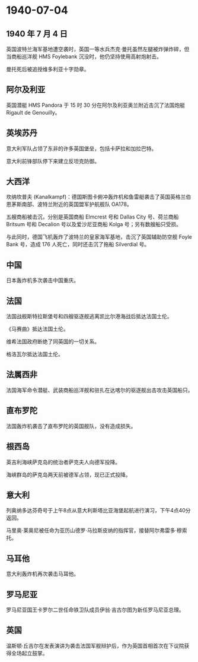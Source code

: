 # 1940-07-04

## 1940 年 7 月 4 日

英国波特兰海军基地遭空袭时，英国一等水兵杰克·曼托虽然左腿被炸弹炸碎，但当商船巡洋舰
HMS Foylebank 沉没时，他仍坚持使用高射炮射击。

曼托死后被追授维多利亚十字勋章。

## 阿尔及利亚

英国潜艇 HMS Pandora 于 15 时 30 分在阿尔及利亚奥兰附近击沉了法国炮艇
Rigault de Genouilly。

## 英埃苏丹

意大利军队占领了东非的许多英国堡垒，包括卡萨拉和加拉巴特。

意大利前锋部队停下来建立反坦克防御。

## 大西洋

坎纳坎普夫
(Kanalkampf)：德国斯图卡俯冲轰炸机和鱼雷艇袭击了英国英格兰伯恩茅斯南部、波特兰附近的英国盟军护航舰队
OA178。

五艘商船被击沉，分别是英国商船 Elmcrest 号和 Dallas City 号、荷兰商船
Britsum 号和 Decalion 号以及爱沙尼亚商船 Kolga 号；另有数艘船只受损。

与此同时，德国飞机轰炸了波特兰的皇家海军基地，击沉了英国辅助防空舰 Foyle
Bank 号，造成 176 人死亡，同时还击沉了拖船 Silverdial 号。

## 中国

日本轰炸机多次袭击中国重庆。

## 法国

法国战舰斯特拉斯堡号和四艘驱逐舰逃离凯比尔港海战后抵达法国土伦。

《马赛曲》抵达法国土伦。

维希法国政府断绝了同英国的一切关系。

格洛瓦尔抵达法国土伦。

## 法属西非

法国海军命令潜艇、武装商船巡洋舰和驻扎在达喀尔的驱逐舰出击攻击英国船只。

## 直布罗陀

法国轰炸机袭击了直布罗陀的英国舰队，没有造成损失。

## 根西岛

英吉利海峡萨克岛的统治者萨克夫人向德军投降。

海峡群岛的萨克岛两天前被德军占领，现已正式投降。

## 意大利

列奥纳多达芬奇号于上午8点从意大利斯塔比亚海堡起航进行演习，下午4点40分返回。

马里奥·莱奥尼被任命为亚历山德罗·马拉斯皮纳的指挥官，接替阿尔弗雷多·穆索托。

## 马耳他

意大利轰炸机再次袭击马耳他。

## 罗马尼亚

罗马尼亚国王卡罗尔二世任命铁卫队成员伊翁·吉古尔图为新任罗马尼亚总理。

## 英国

温斯顿·丘吉尔在发表演讲为袭击法国军舰辩护后，作为英国首相首次在下议院获得全场起立鼓掌。

